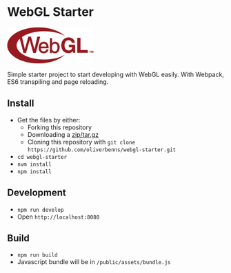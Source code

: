 # WebGL Starter

![WebGL Logo](./logo.png)

Simple starter project to start developing with WebGL easily. With Webpack, ES6 transpiling and page reloading.

## Install
- Get the files by either:
  - Forking this repository
  - Downloading a [zip/tar.gz](https://github.com/oliverbenns/webgl-starter/releases)
  - Cloning this repository with `git clone https://github.com/oliverbenns/webgl-starter.git`
- `cd webgl-starter`
- `nvm install`
- `npm install`

## Development
- `npm run develop`
- Open `http://localhost:8080`

## Build
- `npm run build`
- Javascript bundle will be in `/public/assets/bundle.js`
